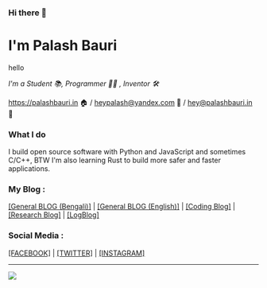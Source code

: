 ### Hi there 👋
# I'm Palash Bauri
hello

*I'm a Student 📚, Programmer 👨‍💻 , Inventor 🛠*

<https://palashbauri.in> 🏠 /  [heypalash@yandex.com](mailto:heypalash@yandex.com) 📩  /  [hey@palashbauri.in](mailto:hey@palashbauri.in) 📩

### What I do

I build open source software with Python and JavaScript and sometimes C/C++, BTW I'm also learning Rust to build more safer and faster applications.

### My Blog : 
[[General BLOG (Bengali)]](https://blog.palashbauri.in) | [[General BLOG (English)]](https://blog.palashbauri.in/en) | [[Coding Blog]](https://dev.palashbauri.in) | [[Research Blog]](https://r.palashbauri.in) | [[LogBlog]](https://log.palashbauri.in)



### Social Media : 
[[FACEBOOK]](https://facebook.com/bauripalash) | [[TWITTER]](https://twitter.com/bauripalash) | [[INSTAGRAM]](https://instagram.com/bauripalash)

---
![](https://profile-counter.glitch.me/bauripalash/count.svg)

<!--
**bauripalash/bauripalash** is a ✨ _special_ ✨ repository because its `README.md` (this file) appears on your GitHub profile.

Here are some ideas to get you started:

- 🔭 I’m currently working on ...
- 🌱 I’m currently learning ...
- 👯 I’m looking to collaborate on ...
- 🤔 I’m looking for help with ...
- 💬 Ask me about ...
- 📫 How to reach me: ...
- 😄 Pronouns: ...
- ⚡ Fun fact: ...
-->
